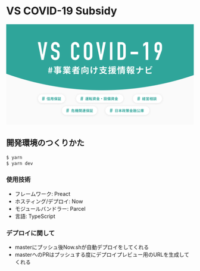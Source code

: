 # VS COVID-19 Subsidy
[![](./src/assets/images/vscovid19.png)](./src/assets/images/vscovid19.png)

## 開発環境のつくりかた
```
$ yarn
$ yarn dev
```

### 使用技術
- フレームワーク: Preact
- ホスティング/デプロイ: Now
- モジュールバンドラー: Parcel
- 言語: TypeScript

### デプロイに関して
- masterにプッシュ後Now.shが自動デプロイをしてくれる
- masterへのPRはプッシュする度にデプロイプレビュー用のURLを生成してくれる
